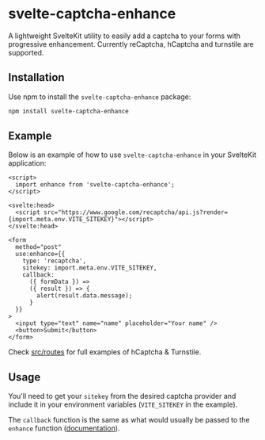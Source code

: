 # svelte-captcha-enhance

A lightweight SvelteKit utility to easily add a captcha to your forms with progressive enhancement. Currently reCaptcha, hCaptcha and turnstile are supported.

## Installation

Use npm to install the `svelte-captcha-enhance` package:

```bash
npm install svelte-captcha-enhance
```

## Example

Below is an example of how to use `svelte-captcha-enhance` in your SvelteKit application:

```svelte
<script>
  import enhance from 'svelte-captcha-enhance';
</script>

<svelte:head>
  <script src="https://www.google.com/recaptcha/api.js?render={import.meta.env.VITE_SITEKEY}"></script>
</svelte:head>

<form
  method="post"
  use:enhance={{
    type: 'recaptcha',
    sitekey: import.meta.env.VITE_SITEKEY,
    callback:
      ({ formData }) =>
      ({ result }) => {
        alert(result.data.message);
      }
  }}
>
  <input type="text" name="name" placeholder="Your name" />
  <button>Submit</button>
</form>
```

Check [src/routes](https://github.com/edde746/svelte-captcha-enhance/tree/master/src/routes) for full examples of hCaptcha & Turnstile.

## Usage

You'll need to get your `sitekey` from the desired captcha provider and include it in your environment variables (`VITE_SITEKEY` in the example).

The `callback` function is the same as what would usually be passed to the `enhance` function ([documentation](https://kit.svelte.dev/docs/form-actions#progressive-enhancement)).
